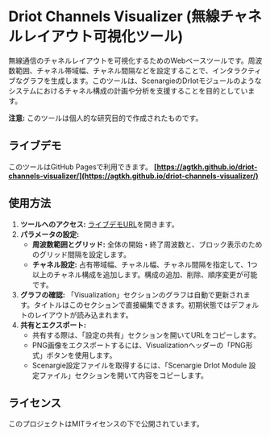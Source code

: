 # Driot Channels Visualizer (無線チャネルレイアウト可視化ツール)

無線通信のチャネルレイアウトを可視化するためのWebベースツールです。周波数範囲、チャネル帯域幅、チャネル間隔などを設定することで、インタラクティブなグラフを生成します。このツールは、ScenargieのDrIotモジュールのようなシステムにおけるチャネル構成の計画や分析を支援することを目的としています。

**注意:** このツールは個人的な研究目的で作成されたものです。

## ライブデモ

このツールはGitHub Pagesで利用できます。
**[https://agtkh.github.io/driot-channels-visualizer/](https://agtkh.github.io/driot-channels-visualizer/)**

## 使用方法

1.  **ツールへのアクセス:** [ライブデモURL](https://agtkh.github.io/driot-channels-visualizer/)を開きます。
2.  **パラメータの設定:**
    -   **周波数範囲とグリッド:** 全体の開始・終了周波数と、ブロック表示のためのグリッド間隔を設定します。
    -   **チャネル設定:** 占有帯域幅、チャネル幅、チャネル間隔を指定して、1つ以上のチャネル構成を追加します。構成の追加、削除、順序変更が可能です。
3.  **グラフの確認:** 「Visualization」セクションのグラフは自動で更新されます。タイトルはこのセクションで直接編集できます。初期状態ではデフォルトのレイアウトが読み込まれます。
4.  **共有とエクスポート:**
    -   共有する際は、「設定の共有」セクションを開いてURLをコピーします。
    -   PNG画像をエクスポートするには、Visualizationヘッダーの「PNG形式」ボタンを使用します。
    -   Scenargie設定ファイルを取得するには、「Scenargie DrIot Module 設定ファイル」セクションを開いて内容をコピーします。

## ライセンス

このプロジェクトはMITライセンスの下で公開されています。